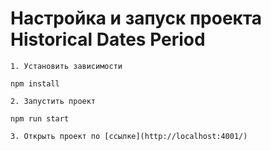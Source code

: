 # Настройка и запуск проекта Historical Dates Period

    1. Установить зависимости

```
npm install
```

    2. Запустить проект

```
npm run start
```

    3. Открыть проект по [ссылке](http://localhost:4001/)